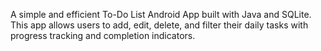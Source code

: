 A simple and efficient To-Do List Android App built with Java and SQLite.
This app allows users to add, edit, delete, and filter their daily tasks with progress tracking and completion indicators.
